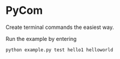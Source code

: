 # PyCom
Create terminal commands the easiest way.

Run the example by entering
```
python example.py test hello1 helloworld
```